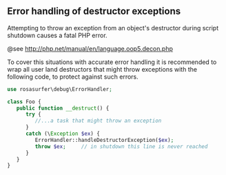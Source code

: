 Error handling of destructor exceptions
---------------------------------------

Attempting to throw an exception from an object's destructor during script shutdown causes a fatal PHP error.

@see http://php.net/manual/en/language.oop5.decon.php

To cover this situations with accurate error handling it is recommended to wrap all user land destructors that might throw exceptions with the following code, to protect against such errors.

```php
use rosasurfer\debug\ErrorHandler;

class Foo {
   public function __destruct() {
      try {
         //...a task that might throw an exception
      }
      catch (\Exception $ex) {
         ErrorHandler::handleDestructorException($ex);
         throw $ex;     // in shutdown this line is never reached
      }
   }
}
```

